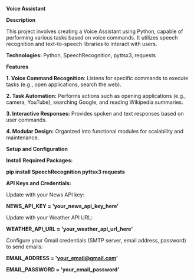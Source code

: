 **Voice Assistant**

**Description**

This project involves creating a Voice Assistant using Python, capable of performing various tasks based on voice commands. It utilizes speech recognition and text-to-speech libraries to interact with users.

**Technologies:** Python, SpeechRecognition, pyttsx3, requests

**Features**

**1. Voice Command Recognition**: Listens for specific commands to execute tasks (e.g., open applications, search the web).
   
**2. Task Automation:** Performs actions such as opening applications (e.g., camera, YouTube), searching Google, and reading Wikipedia summaries.
   
**3. Interactive Responses:** Provides spoken and text responses based on user commands.
   
**4. Modular Design:** Organized into functional modules for scalability and maintenance.

**Setup and Configuration**


**Install Required Packages:**

**pip install SpeechRecognition pyttsx3 requests**


**API Keys and Credentials:**

Update with your News API key:

**NEWS_API_KEY = 'your_news_api_key_here'**

Update  with your Weather API URL:

**WEATHER_API_URL = 'your_weather_api_url_here'**

Configure your Gmail credentials (SMTP server, email address, password) to send emails:

**EMAIL_ADDRESS = 'your_email@gmail.com'**

**EMAIL_PASSWORD = 'your_email_password'**
